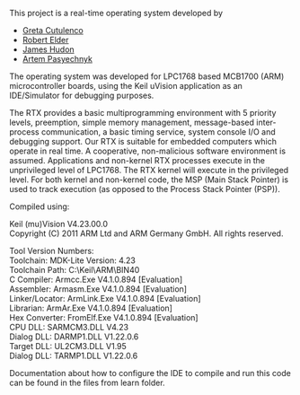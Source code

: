 This project is a real-time operating system developed by 

* [Greta Cutulenco](https://github.com/gretac)
* [Robert Elder](https://github.com/robertelder)
* [James Hudon](https://github.com/Hudon)
* [Artem Pasyechnyk](https://github.com/artemip)

The operating system was developed for LPC1768 based MCB1700 (ARM) microcontroller boards,
using the Keil uVision application as an IDE/Simulator for debugging purposes.

The RTX provides a basic multiprogramming environment with 5 priority levels, preemption,
simple memory management, message-based inter-process communication, a basic timing service, system console I/O
and debugging support. Our RTX is suitable for embedded computers which operate in real time. A cooperative,
non-malicious software environment is assumed. Applications and non-kernel RTX processes execute in
the unprivileged level of LPC1768. The RTX kernel will execute in the privileged level. For both kernel and
non-kernel code, the MSP (Main Stack Pointer) is used to track execution (as opposed to the Process Stack
Pointer (PSP)).



Compiled using:

Keil (mu)Vision V4.23.00.0  
Copyright (C) 2011 ARM Ltd and ARM Germany GmbH. All rights reserved.

Tool Version Numbers:  
Toolchain:        MDK-Lite  Version: 4.23  
Toolchain Path:    C:\Keil\ARM\BIN40  
C Compiler:         Armcc.Exe       V4.1.0.894 [Evaluation]  
Assembler:          Armasm.Exe       V4.1.0.894 [Evaluation]  
Linker/Locator:     ArmLink.Exe       V4.1.0.894 [Evaluation]  
Librarian:             ArmAr.Exe       V4.1.0.894 [Evaluation]  
Hex Converter:      FromElf.Exe       V4.1.0.894 [Evaluation]  
CPU DLL:               SARMCM3.DLL       V4.23  
Dialog DLL:         DARMP1.DLL       V1.22.0.6  
Target DLL:             UL2CM3.DLL       V1.95  
Dialog DLL:         TARMP1.DLL       V1.22.0.6  

Documentation about how to configure the IDE to compile and run this code can be found in the files from learn folder.
